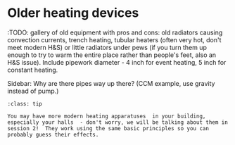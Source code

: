 # Older heating devices

:TODO: gallery of old equipment with pros and cons:  old radiators causing convection currents, trench heating, tubular heaters (often very hot, don't meet modern H&S) or little radiators under pews (if you turn them up enough to try to warm the entire place rather than people's feet, also an H&S issue).  Include pipework diameter - 4 inch for event heating, 5 inch for constant heating.

Sidebar:  Why are there pipes way up there?  (CCM example, use gravity instead of pump.)

```{Admonition} Sign Post
:class: tip

You may have more modern heating apparatuses  in your building, especially your halls  - don't worry, we will be talking about them in session 2!  They work using the same basic principles so you can probably guess their effects.
```